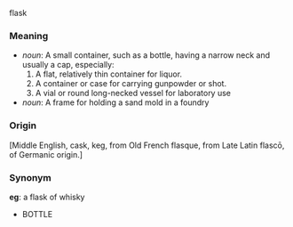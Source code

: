 flask
### Meaning
+ _noun_: A small container, such as a bottle, having a narrow neck and usually a cap, especially:
   1. A flat, relatively thin container for liquor.
   2. A container or case for carrying gunpowder or shot.
   3. A vial or round long-necked vessel for laboratory use
+ _noun_: A frame for holding a sand mold in a foundry

### Origin

[Middle English, cask, keg, from Old French flasque, from Late Latin flascō, of Germanic origin.]

### Synonym

__eg__: a flask of whisky

+ BOTTLE


